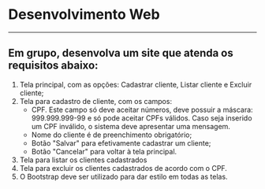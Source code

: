 
# Desenvolvimento Web

---
## Em grupo, desenvolva um site que atenda os requisitos abaixo:
1. Tela principal, com as opções: Cadastrar cliente, Listar cliente e Excluir cliente;
2. Tela para cadastro de cliente, com os campos:
    - CPF. Este campo só deve aceitar números, deve possuir a máscara: 999.999.999-99 e só pode aceitar CPFs válidos. Caso seja inserido um CPF inválido, o sistema deve apresentar uma mensagem.
    - Nome do cliente é de preenchimento obrigatório;
    - Botão "Salvar" para efetivamente cadastrar um cliente;
    - Botão "Cancelar" para voltar à tela principal.
3. Tela para listar os clientes cadastrados
4. Tela para excluir os clientes cadastrados de acordo com o CPF.
5. O Bootstrap deve ser utilizado para dar estilo em todas as telas.